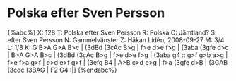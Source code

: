 # Polska efter Sven Persson

{%abc%}
X: 128
T: Polska efter Sven Persson
R: Polska
O: Jämtland?
S: efter Sven Persson
N: Gammelvänster
Z: Håkan Lidén, 2008-09-27
M: 3/4
L: 1/8
K: G
B>A G>A B>c | (3dBd (3cAc B>g | f>e d>e f>g | (3aba (3gfe d>c | B>A G>A B>c | 
(3dBd (3cAc B>g | f>e d>e f>g | (3aba g4 :: g>f g>b a>g | f>e f>a g>f | 
e>d e>f g>f | (3efg  B4 | A>B c>d e>g | f>a (3gfe d>B | (3GAB (3cdc (3BAG | F2 G4 :|]
{%endabc%}

